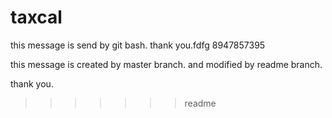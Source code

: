 # taxcal

this message is send by git bash.
thank you.fdfg
8947857395

this message is created by master branch.
and modified by readme branch.

thank you.
>>>>>>> readme
